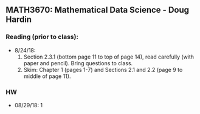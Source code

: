 ## MATH3670: Mathematical Data Science - Doug Hardin

### Reading (prior to class):
- 8/24/18: 
  1. Section 2.3.1 (bottom page 11 to top of page 14), read carefully (with paper and pencil).  Bring questions to class.
  2. Skim:  Chapter 1 (pages 1-7) and Sections 2.1 and 2.2 (page 9 to middle of page 11).

### HW
- 08/29/18: 1
